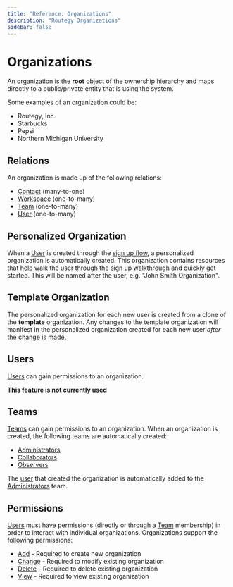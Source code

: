```yaml
---
title: "Reference: Organizations"
description: "Routegy Organizations"
sidebar: false
---
```


# Organizations

An organization is the **root** object of the ownership hierarchy and maps directly to
a public/private entity that is using the system.

Some examples of an organization could be:

* Routegy, Inc.
* Starbucks
* Pepsi
* Northern Michigan University

## Relations

An organization is made up of the following relations:

* [Contact](/reference/contacts) (many-to-one)
* [Workspace](/reference/workspaces) (one-to-many)
* [Team](/reference/teams) (one-to-many)
* [User](/reference/users) (one-to-many)

## Personalized Organization

When a [User](/reference/users) is created through the [sign up flow](/topic/signed-up-flow), a personalized organization is automatically created. This organization contains resources that help walk the user through the [sign up walkthrough](/tutorials/signed-up-walkthrough) and quickly get started. This will be named after the user, e.g. "John Smith Organization".

## Template Organization

The personalized organization for each new user is created from a clone of the **template** organization. Any changes to the template organization will manifest in the personalized organization created for each new user _after_ the change is made.

## Users

[Users](/reference/users) can gain permissions to an organization.

**This feature is not currently used**

## Teams

[Teams](/reference/teams) can gain permissions to an organization. When an organization is created, the following teams are automatically created:

* [Administrators](reference/teams#administrators)
* [Collaborators](reference/teams#collaborators)
* [Observers](reference/teams#observers)

The [user](/reference/users) that created the organization is automatically added to the [Administrators](reference/teams#administrators) team.

## Permissions

[Users](/reference/users) must have permissions (directly or through a [Team](/reference/teams) membership) in order to interact with individual organizations. Organizations support the following permissions:

* [Add](/reference/permissions#add) - Required to create new organization
* [Change](/reference/permissions#change) - Required to modify existing organization
* [Delete](/reference/permissions#delete) - Required to delete existing organization
* [View](/reference/permissions#view) - Required to view existing organization

